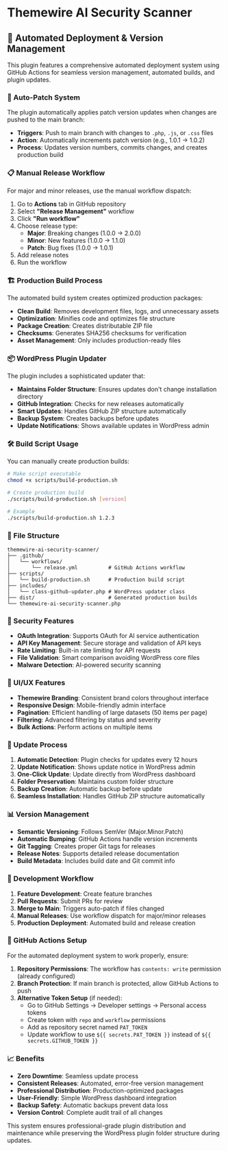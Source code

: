 # Themewire AI Security Scanner

## 🚀 Automated Deployment & Version Management

This plugin features a comprehensive automated deployment system using GitHub Actions for seamless version management, automated builds, and plugin updates.

### 🔄 Auto-Patch System

The plugin automatically applies patch version updates when changes are pushed to the main branch:

- **Triggers**: Push to main branch with changes to `.php`, `.js`, or `.css` files
- **Action**: Automatically increments patch version (e.g., 1.0.1 → 1.0.2)
- **Process**: Updates version numbers, commits changes, and creates production build

### 📋 Manual Release Workflow

For major and minor releases, use the manual workflow dispatch:

1. Go to **Actions** tab in GitHub repository
2. Select **"Release Management"** workflow
3. Click **"Run workflow"**
4. Choose release type:
   - **Major**: Breaking changes (1.0.0 → 2.0.0)
   - **Minor**: New features (1.0.0 → 1.1.0)
   - **Patch**: Bug fixes (1.0.0 → 1.0.1)
5. Add release notes
6. Run the workflow

### 🏗️ Production Build Process

The automated build system creates optimized production packages:

- **Clean Build**: Removes development files, logs, and unnecessary assets
- **Optimization**: Minifies code and optimizes file structure
- **Package Creation**: Creates distributable ZIP file
- **Checksums**: Generates SHA256 checksums for verification
- **Asset Management**: Only includes production-ready files

### 📦 WordPress Plugin Updater

The plugin includes a sophisticated updater that:

- **Maintains Folder Structure**: Ensures updates don't change installation directory
- **GitHub Integration**: Checks for new releases automatically
- **Smart Updates**: Handles GitHub ZIP structure automatically
- **Backup System**: Creates backups before updates
- **Update Notifications**: Shows available updates in WordPress admin

### 🛠️ Build Script Usage

You can manually create production builds:

```bash
# Make script executable
chmod +x scripts/build-production.sh

# Create production build
./scripts/build-production.sh [version]

# Example
./scripts/build-production.sh 1.2.3
```

### 📁 File Structure

```
themewire-ai-security-scanner/
├── .github/
│   └── workflows/
│       └── release.yml          # GitHub Actions workflow
├── scripts/
│   └── build-production.sh      # Production build script
├── includes/
│   └── class-github-updater.php # WordPress updater class
├── dist/                        # Generated production builds
└── themewire-ai-security-scanner.php
```

### 🔐 Security Features

- **OAuth Integration**: Supports OAuth for AI service authentication
- **API Key Management**: Secure storage and validation of API keys
- **Rate Limiting**: Built-in rate limiting for API requests
- **File Validation**: Smart comparison avoiding WordPress core files
- **Malware Detection**: AI-powered security scanning

### 🎨 UI/UX Features

- **Themewire Branding**: Consistent brand colors throughout interface
- **Responsive Design**: Mobile-friendly admin interface
- **Pagination**: Efficient handling of large datasets (50 items per page)
- **Filtering**: Advanced filtering by status and severity
- **Bulk Actions**: Perform actions on multiple items

### 🔄 Update Process

1. **Automatic Detection**: Plugin checks for updates every 12 hours
2. **Update Notification**: Shows update notice in WordPress admin
3. **One-Click Update**: Update directly from WordPress dashboard
4. **Folder Preservation**: Maintains custom folder structure
5. **Backup Creation**: Automatic backup before update
6. **Seamless Installation**: Handles GitHub ZIP structure automatically

### 📊 Version Management

- **Semantic Versioning**: Follows SemVer (Major.Minor.Patch)
- **Automatic Bumping**: GitHub Actions handle version increments
- **Git Tagging**: Creates proper Git tags for releases
- **Release Notes**: Supports detailed release documentation
- **Build Metadata**: Includes build date and Git commit info

### 🚧 Development Workflow

1. **Feature Development**: Create feature branches
2. **Pull Requests**: Submit PRs for review
3. **Merge to Main**: Triggers auto-patch if files changed
4. **Manual Releases**: Use workflow dispatch for major/minor releases
5. **Production Deployment**: Automated build and release creation

### 🔧 GitHub Actions Setup

For the automated deployment system to work properly, ensure:

1. **Repository Permissions**: The workflow has `contents: write` permission (already configured)
2. **Branch Protection**: If main branch is protected, allow GitHub Actions to push
3. **Alternative Token Setup** (if needed):
   - Go to GitHub Settings → Developer settings → Personal access tokens
   - Create token with `repo` and `workflow` permissions
   - Add as repository secret named `PAT_TOKEN`
   - Update workflow to use `${{ secrets.PAT_TOKEN }}` instead of `${{ secrets.GITHUB_TOKEN }}`

### 📈 Benefits

- **Zero Downtime**: Seamless update process
- **Consistent Releases**: Automated, error-free version management
- **Professional Distribution**: Production-optimized packages
- **User-Friendly**: Simple WordPress dashboard integration
- **Backup Safety**: Automatic backups prevent data loss
- **Version Control**: Complete audit trail of all changes

This system ensures professional-grade plugin distribution and maintenance while preserving the WordPress plugin folder structure during updates.
